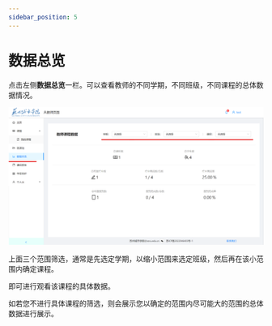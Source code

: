 ```yaml
---
sidebar_position: 5
---
```


# 数据总览

点击左侧**数据总览**一栏。可以查看教师的不同学期，不同班级，不同课程的总体数据情况。

![如图所示](./img/22.png)

上面三个范围筛选，通常是先选定学期，以缩小范围来选定班级，然后再在该小范围内确定课程。

即可进行观看该课程的具体数据。

如若您不进行具体课程的筛选，则会展示您以确定的范围内尽可能大的范围的总体数据进行展示。